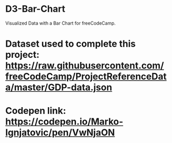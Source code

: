 # D3-Bar-Chart
Visualized Data with a Bar Chart for freeCodeCamp.
# Dataset used to complete this project: https://raw.githubusercontent.com/freeCodeCamp/ProjectReferenceData/master/GDP-data.json
# Codepen link: https://codepen.io/Marko-Ignjatovic/pen/VwNjaON
